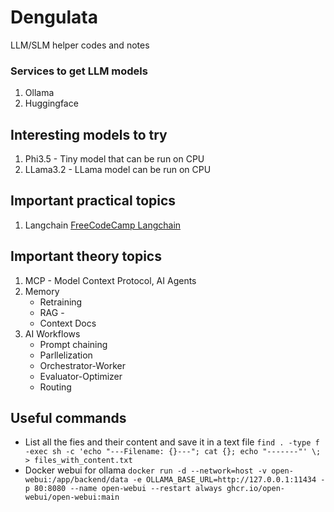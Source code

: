 # Dengulata
LLM/SLM helper codes and notes

### Services to get LLM models
1. Ollama
2. Huggingface

## Interesting models to try
1. Phi3.5         - Tiny model that can be run on CPU
2. LLama3.2     - LLama model can be run on CPU

## Important practical topics
1. Langchain [FreeCodeCamp Langchain](https://www.youtube.com/watch?v=lG7Uxts9SXs)

## Important theory topics 
1. MCP - Model Context Protocol, AI Agents
2. Memory
    -    Retraining
    -    RAG - 
    -    Context Docs
3. AI Workflows
    -    Prompt chaining
    -    Parllelization
    -    Orchestrator-Worker
    -    Evaluator-Optimizer
    -    Routing

## Useful commands
- List all the fies and their content and save it in a text file ```find . -type f -exec sh -c 'echo "---Filename: {}---"; cat {}; echo "-------"' \; > files_with_content.txt```
- Docker webui for ollama ```docker run -d --network=host -v open-webui:/app/backend/data -e OLLAMA_BASE_URL=http://127.0.0.1:11434 -p 80:8080 --name open-webui --restart always ghcr.io/open-webui/open-webui:main```
